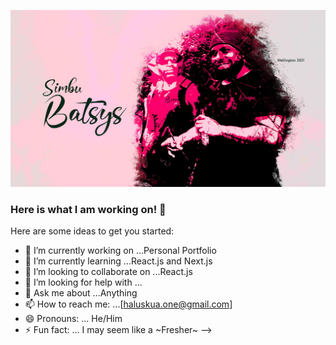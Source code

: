 ![Screenshot](batsies.jpg)

### Here is what I am working on! 👋

Here are some ideas to get you started:

- 🔭 I’m currently working on ...Personal Portfolio
- 🌱 I’m currently learning ...React.js and Next.js
- 👯 I’m looking to collaborate on ...React.js
- 🤔 I’m looking for help with ...
- 💬 Ask me about ...Anything
- 📫 How to reach me: ...[haluskua.one@gmail.com]
- 😄 Pronouns: ... He/Him
- ⚡ Fun fact: ... I may seem like a ~Fresher~
-->
<!--
**haluskua/Haluskua** is a ✨ _special_ ✨ repository because its `README.md` (this file) appears on your GitHub profile.

Here are some ideas to get you started:

-->
